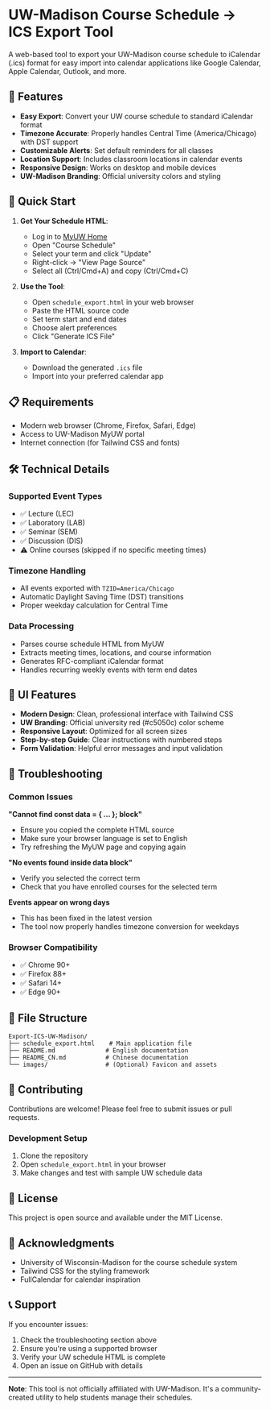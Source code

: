 # UW-Madison Course Schedule → ICS Export Tool

A web-based tool to export your UW-Madison course schedule to iCalendar (.ics) format for easy import into calendar applications like Google Calendar, Apple Calendar, Outlook, and more.

## 🎯 Features

- **Easy Export**: Convert your UW course schedule to standard iCalendar format
- **Timezone Accurate**: Properly handles Central Time (America/Chicago) with DST support
- **Customizable Alerts**: Set default reminders for all classes
- **Location Support**: Includes classroom locations in calendar events
- **Responsive Design**: Works on desktop and mobile devices
- **UW-Madison Branding**: Official university colors and styling

## 🚀 Quick Start

1. **Get Your Schedule HTML**:
   - Log in to [MyUW Home](https://my.wisc.edu)
   - Open "Course Schedule"
   - Select your term and click "Update"
   - Right-click → "View Page Source"
   - Select all (Ctrl/Cmd+A) and copy (Ctrl/Cmd+C)

2. **Use the Tool**:
   - Open `schedule_export.html` in your web browser
   - Paste the HTML source code
   - Set term start and end dates
   - Choose alert preferences
   - Click "Generate ICS File"

3. **Import to Calendar**:
   - Download the generated `.ics` file
   - Import into your preferred calendar app

## 📋 Requirements

- Modern web browser (Chrome, Firefox, Safari, Edge)
- Access to UW-Madison MyUW portal
- Internet connection (for Tailwind CSS and fonts)

## 🛠️ Technical Details

### Supported Event Types
- ✅ Lecture (LEC)
- ✅ Laboratory (LAB) 
- ✅ Seminar (SEM)
- ✅ Discussion (DIS)
- ⚠️ Online courses (skipped if no specific meeting times)

### Timezone Handling
- All events exported with `TZID=America/Chicago`
- Automatic Daylight Saving Time (DST) transitions
- Proper weekday calculation for Central Time

### Data Processing
- Parses course schedule HTML from MyUW
- Extracts meeting times, locations, and course information
- Generates RFC-compliant iCalendar format
- Handles recurring weekly events with term end dates

## 🎨 UI Features

- **Modern Design**: Clean, professional interface with Tailwind CSS
- **UW Branding**: Official university red (#c5050c) color scheme
- **Responsive Layout**: Optimized for all screen sizes
- **Step-by-step Guide**: Clear instructions with numbered steps
- **Form Validation**: Helpful error messages and input validation

## 🔧 Troubleshooting

### Common Issues

**"Cannot find const data = { ... }; block"**
- Ensure you copied the complete HTML source
- Make sure your browser language is set to English
- Try refreshing the MyUW page and copying again

**"No events found inside data block"**
- Verify you selected the correct term
- Check that you have enrolled courses for the selected term

**Events appear on wrong days**
- This has been fixed in the latest version
- The tool now properly handles timezone conversion for weekdays

### Browser Compatibility
- ✅ Chrome 90+
- ✅ Firefox 88+
- ✅ Safari 14+
- ✅ Edge 90+

## 📁 File Structure

```
Export-ICS-UW-Madison/
├── schedule_export.html    # Main application file
├── README.md              # English documentation
├── README_CN.md           # Chinese documentation
└── images/                # (Optional) Favicon and assets
```

## 🤝 Contributing

Contributions are welcome! Please feel free to submit issues or pull requests.

### Development Setup
1. Clone the repository
2. Open `schedule_export.html` in your browser
3. Make changes and test with sample UW schedule data

## 📄 License

This project is open source and available under the MIT License.

## 🙏 Acknowledgments

- University of Wisconsin-Madison for the course schedule system
- Tailwind CSS for the styling framework
- FullCalendar for calendar inspiration

## 📞 Support

If you encounter issues:
1. Check the troubleshooting section above
2. Ensure you're using a supported browser
3. Verify your UW schedule HTML is complete
4. Open an issue on GitHub with details

---

**Note**: This tool is not officially affiliated with UW-Madison. It's a community-created utility to help students manage their schedules.
